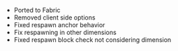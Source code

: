 - Ported to Fabric
- Removed client side options
- Fixed respawn anchor behavior
- Fix respawning in other dimensions
- Fixed respawn block check not considering dimension